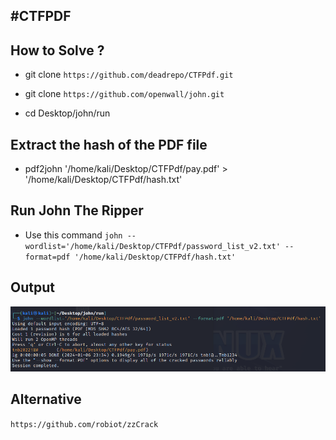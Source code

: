 #CTFPDF
-------------------

How to Solve ?
-------------------

- git clone `https://github.com/deadrepo/CTFPdf.git`

- git clone  `https://github.com/openwall/john.git`
- cd Desktop/john/run

Extract the hash of the PDF file 
-------------------
- pdf2john '/home/kali/Desktop/CTFPdf/pay.pdf' > '/home/kali/Desktop/CTFPdf/hash.txt' 

Run John The Ripper 
-------------------
- Use this command `john --wordlist='/home/kali/Desktop/CTFPdf/password_list_v2.txt' --format=pdf '/home/kali/Desktop/CTFPdf/hash.txt'`

Output
-------------------
![](john.png)

Alternative
-------------------
`https://github.com/robiot/zzCrack`
